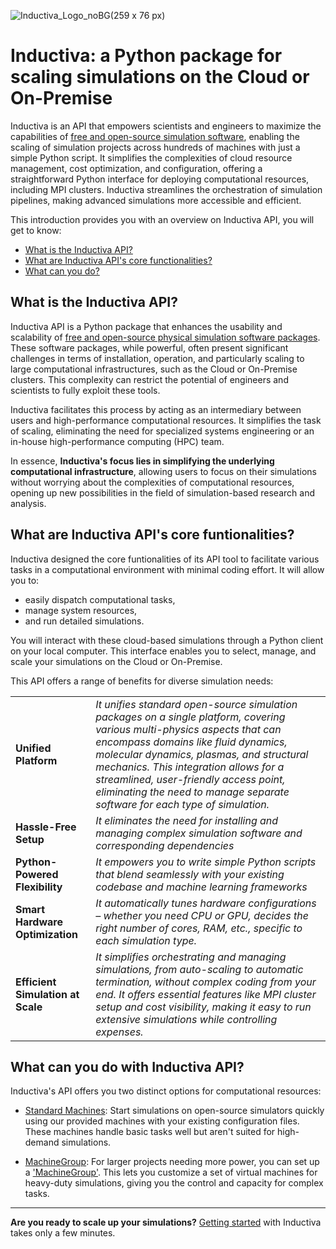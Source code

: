 ![Inductiva_Logo_noBG(259 x 76 px)](https://github.com/inductiva/inductiva/assets/102880975/c67e31eb-2775-4ee5-ac64-027f4591c0cc)
# Inductiva: a Python package for scaling simulations on the Cloud or On-Premise

Inductiva is an API that empowers scientists and engineers to maximize the 
capabilities of [free and open-source simulation software](), enabling the scaling 
of simulation projects across hundreds of machines with just a simple Python script. 
It simplifies the complexities of cloud resource management, cost optimization, and 
configuration, offering a straightforward Python interface for deploying computational 
resources, including MPI clusters. Inductiva streamlines the orchestration of 
simulation pipelines, making advanced simulations more accessible and efficient.

This introduction provides you with an overview on Inductiva API, 
you will get to know:

* [What is the Inductiva API?]()
* [What are Inductiva API's core functionalities?]()
* [What can you do?]()

## What is the Inductiva API?

Inductiva API is a Python package that enhances the usability and scalability of 
[free and open-source physical simulation software packages](). These software 
packages, while powerful, often 
present significant challenges in terms of installation, operation, and particularly 
scaling to large computational infrastructures, such as the Cloud or On-Premise 
clusters. This complexity can restrict the potential 
of engineers and scientists to fully exploit these tools.

Inductiva facilitates this process by acting as an intermediary between users and high-performance computational resources. It simplifies the task of scaling, eliminating the need for specialized systems engineering or an in-house high-performance computing (HPC) team. 

In essence, **Inductiva's focus lies in simplifying the underlying computational infrastructure**, 
allowing users to focus on their simulations without worrying about the complexities 
of computational resources, opening up new possibilities in the field of simulation-based 
research and analysis.

## What are Inductiva API's core funtionalities?
Inductiva designed the core funtionalities of its API tool to facilitate 
various tasks in a computational environment with minimal coding effort. It will 
allow you to:
* easily dispatch 
computational tasks,
* manage system resources,
* and run detailed simulations.

You will interact with these cloud-based simulations through a Python client on 
your local computer. This interface enables you to select, manage, and scale your 
simulations on the Cloud or On-Premise.

This API offers a range of benefits for diverse simulation needs:

|  	|  	|
|---	|---	|
| **Unified Platform** 	| _It unifies standard open-source simulation packages on a single platform, covering various multi-physics aspects that can encompass domains like fluid dynamics, molecular dynamics, plasmas, and structural mechanics. This integration allows for a streamlined, user-friendly access point, eliminating the need to manage separate software for each type of simulation._ 	|
| **Hassle-Free Setup** 	| _It eliminates the need for installing and managing complex simulation software and corresponding dependencies_ 	|
| **Python-Powered Flexibility** 	| _It empowers you to write simple Python scripts that blend seamlessly with your existing codebase and machine learning frameworks_ 	|
| **Smart Hardware Optimization** 	| _It automatically tunes hardware configurations – whether you need CPU or GPU, decides the right number of cores, RAM, etc., specific to each simulation type._ 	|
| **Efficient Simulation at Scale** 	| _It simplifies orchestrating and managing simulations, from auto-scaling to automatic termination, without complex coding from your end. It offers essential features like MPI cluster setup and cost visibility, making it easy to run extensive simulations while controlling expenses._ 	|
 
## What can you do with Inductiva API?

Inductiva's API offers you two distinct options for computational resources:

* [Standard Machines](): Start simulations on open-source simulators quickly using 
our provided machines with your existing configuration files. These machines handle 
basic tasks well but aren't suited for high-demand simulations.

* [MachineGroup](): For larger projects needing more power, you can set up a ['MachineGroup'](). 
This lets you customize a set of virtual machines for heavy-duty simulations, giving 
you the control and capacity for complex tasks.

----

**Are you ready to scale up your simulations?**
[Getting started](https://inductiva-research-labs-inductiva.readthedocs-hosted.com/en/development/Install.html#) with Inductiva takes only a few minutes.

